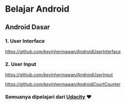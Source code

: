 # Belajar Android

## Android Dasar
### 1. User Interface
https://github.com/kevinhermawan/AndroidUserInterface

### 2. User Input
https://github.com/kevinhermawan/AndroidUserInput

https://github.com/kevinhermawan/AndroidCourtCounter

### Semuanya dipelajari dari [Udacity](https://udacity.com) :heart:
